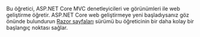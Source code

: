 Bu öğretici, ASP.NET Core MVC denetleyicileri ve görünümleri ile web geliştirme öğretir. ASP.NET Core web geliştirmeye yeni başladıysanız göz önünde bulundurun [Razor sayfaları](xref:tutorials/razor-pages/razor-pages-start) sürümü bu öğreticinin bir daha kolay bir başlangıç noktası sağlar.
